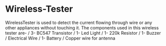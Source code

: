 # Wireless-Tester
WirelessTester is used to detect the current flowing through wire or any other appliances without touching it.
The components used in this wireless tester are-
/ 3- BC547 Transistor
/ 1- Led Light
/ 1- 220k Resistor
/ 1- Buzzer
/  Electrical Wire
/ 1- Battery
/ Copper wire for antenna
